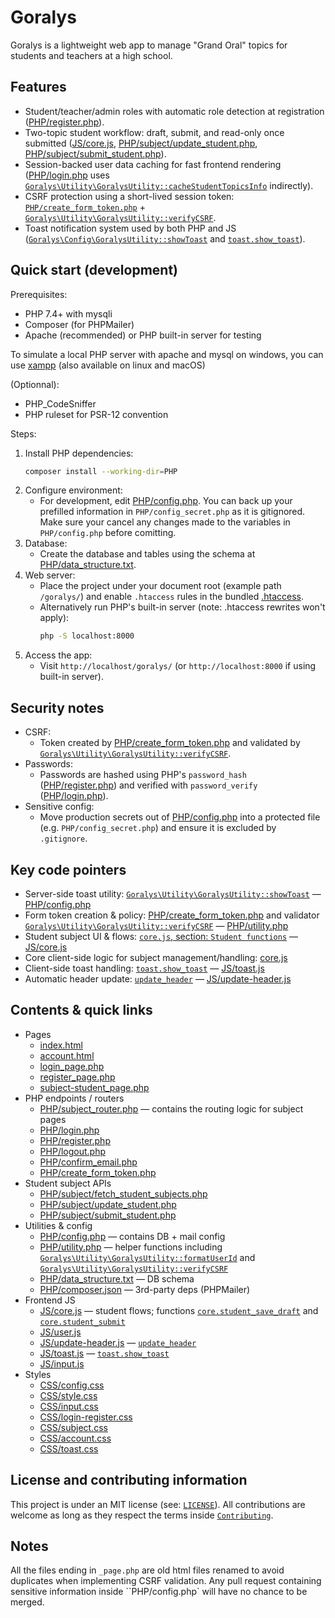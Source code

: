 # Goralys

Goralys is a lightweight web app to manage "Grand Oral" topics for students and teachers at a high school.

## Features

- Student/teacher/admin roles with automatic role detection at registration ([PHP/register.php](PHP/register.php)).
- Two-topic student workflow: draft, submit, and read-only once submitted ([JS/core.js](JS/core.js), [PHP/subject/update_student.php](PHP/subject/update_student.php), [PHP/subject/submit_student.php](PHP/subject/submit_student.php)).
- Session-backed user data caching for fast frontend rendering ([PHP/login.php](PHP/login.php) uses [`Goralys\Utility\GoralysUtility::cacheStudentTopicsInfo`](PHP/utility.php) indirectly).
- CSRF protection using a short-lived session token: [`PHP/create_form_token.php`](PHP/create_form_token.php) + [`Goralys\Utility\GoralysUtility::verifyCSRF`](PHP/utility.php).
- Toast notification system used by both PHP and JS ([`Goralys\Config\GoralysUtility::showToast`](PHP/config.php) and [`toast.show_toast`](JS/toast.js)).

## Quick start (development)

Prerequisites:
- PHP 7.4+ with mysqli
- Composer (for PHPMailer)
- Apache (recommended) or PHP built-in server for testing

To simulate a local PHP server with apache and mysql on windows, you can use [xampp](https://www.apachefriends.org) (also available on linux and macOS)

(Optionnal):
- PHP_CodeSniffer
- PHP ruleset for PSR-12 convention

Steps:
1. Install PHP dependencies:
   ```bash
   composer install --working-dir=PHP
   ```
2. Configure environment:
   - For development, edit [PHP/config.php](PHP/config.php). You can back up your prefilled information in `PHP/config_secret.php` as it is gitignored. Make sure your cancel any changes made to the variables in `PHP/config.php` before comitting.
3. Database:
   - Create the database and tables using the schema at [PHP/data_structure.txt](PHP/data_structure.txt).
4. Web server:
   - Place the project under your document root (example path `/goralys/`) and enable `.htaccess` rules in the bundled [.htaccess](.htaccess).
   - Alternatively run PHP's built-in server (note: .htaccess rewrites won't apply):
     ```bash
     php -S localhost:8000
     ```
5. Access the app:
   - Visit `http://localhost/goralys/` (or `http://localhost:8000` if using built-in server).

## Security notes

- CSRF:
  - Token created by [PHP/create_form_token.php](PHP/create_form_token.php) and validated by [`Goralys\Utility\GoralysUtility::verifyCSRF`](PHP/utility.php).
- Passwords:
  - Passwords are hashed using PHP's `password_hash` ([PHP/register.php](PHP/register.php#L37)) and verified with `password_verify` ([PHP/login.php](PHP/login.php#L29)).
- Sensitive config:
  - Move production secrets out of [PHP/config.php](PHP/config.php) into a protected file (e.g. `PHP/config_secret.php`) and ensure it is excluded by `.gitignore`.

## Key code pointers

- Server-side toast utility: [`Goralys\Utility\GoralysUtility::showToast`](PHP/config.php) — [PHP/config.php](PHP/config.php)
- Form token creation & policy: [PHP/create_form_token.php](PHP/create_form_token.php) and validator [`Goralys\Utility\GoralysUtility::verifyCSRF`](PHP/utility.php) — [PHP/utility.php](PHP/utility.php)
- Student subject UI & flows: [`core.js`, section: `Student functions`](JS/core.js) — [JS/core.js](JS/core.js)
- Core client-side logic for subject management/handling: [core.js](JS/core.js)
- Client-side toast handling: [`toast.show_toast`](JS/toast.js) — [JS/toast.js](JS/toast.js)
- Automatic header update: [`update_header`](JS/update-header.js) — [JS/update-header.js](JS/update-header.js)

## Contents & quick links

- Pages
  - [index.html](index.html)
  - [account.html](account.html)
  - [login_page.php](login_page.php)
  - [register_page.php](register_page.php)
  - [subject-student_page.php](subject-student_page.php)
- PHP endpoints / routers
  - [PHP/subject_router.php](PHP/subject_router.php) — contains the routing logic for subject pages
  - [PHP/login.php](PHP/login.php)
  - [PHP/register.php](PHP/register.php)
  - [PHP/logout.php](PHP/logout.php)
  - [PHP/confirm_email.php](PHP/confirm_email.php)
  - [PHP/create_form_token.php](PHP/create_form_token.php)
- Student subject APIs
  - [PHP/subject/fetch_student_subjects.php](PHP/subject/fetch_student_subjects.php)
  - [PHP/subject/update_student.php](PHP/subject/update_student.php)
  - [PHP/subject/submit_student.php](PHP/subject/submit_student.php)
- Utilities & config
  - [PHP/config.php](PHP/config.php) — contains DB + mail config
  - [PHP/utility.php](PHP/utility.php) — helper functions including [`Goralys\Utility\GoralysUtility::formatUserId`](PHP/utility.php) and [`Goralys\Utility\GoralysUtility::verifyCSRF`](PHP/utility.php)
  - [PHP/data_structure.txt](PHP/data_structure.txt) — DB schema
  - [PHP/composer.json](PHP/composer.json) — 3rd-party deps (PHPMailer)
- Frontend JS
  - [JS/core.js](JS/core.js) — student flows; functions [`core.student_save_draft`](JS/core.js) and [`core.student_submit`](JS/core.js)
  - [JS/user.js](JS/user.js)
  - [JS/update-header.js](JS/update-header.js) — [`update_header`](JS/update-header.js)
  - [JS/toast.js](JS/toast.js) — [`toast.show_toast`](JS/toast.js)
  - [JS/input.js](JS/input.js)
- Styles
  - [CSS/config.css](CSS/config.css)
  - [CSS/style.css](CSS/style.css)
  - [CSS/input.css](CSS/input.css)
  - [CSS/login-register.css](CSS/login-register.css)
  - [CSS/subject.css](CSS/subject.css)
  - [CSS/account.css](CSS/account.css)
  - [CSS/toast.css](CSS/toast.css)

## License and contributing information

This project is under an MIT license (see: [`LICENSE`](LICENSE)).
All contributions are welcome as long as they respect the terms inside [`Contributing`](CONTRIBUTING.md).

## Notes

All the files ending in `_page.php` are old html files renamed to avoid duplicates when implementing CSRF validation.
Any pull request containing sensitive information inside ``PHP/config.php` will have no chance to be merged.